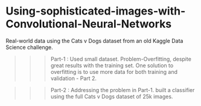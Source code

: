 # Using-sophisticated-images-with-Convolutional-Neural-Networks
Real-world data using the Cats v Dogs dataset from an old Kaggle Data Science challenge.


>>> Part-1 :
Used small dataset.
Problem-Overfitting, despite great results with the training set.
One solution to overfitting is to use more data for both training and validation - Part 2.

>>> Part-2 :
Addressing the problem in Part-1.
built a classifier using the full Cats v Dogs dataset of 25k images.



